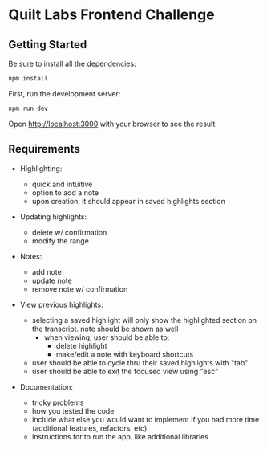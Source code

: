 # Quilt Labs Frontend Challenge

## Getting Started

Be sure to install all the dependencies:

```bash
npm install
```

First, run the development server:

```bash
npm run dev
```

Open [http://localhost:3000](http://localhost:3000) with your browser to see the result.

## Requirements

- Highlighting:

  - quick and intuitive
  - option to add a note
  - upon creation, it should appear in saved highlights section

- Updating highlights:

  - delete w/ confirmation
  - modify the range

- Notes:

  - add note
  - update note
  - remove note w/ confirmation

- View previous highlights:

  - selecting a saved highlight will only show the highlighted section on the transcript. note should be shown as well
    - when viewing, user should be able to:
      - delete highlight
      - make/edit a note with keyboard shortcuts
  - user should be able to cycle thru their saved highlights with "tab"
  - user should be able to exit the focused view using "esc"

- Documentation:
  - tricky problems
  - how you tested the code
  - include what else you would want to implement if you had more time (additional features, refactors, etc).
  - instructions for to run the app, like additional libraries
